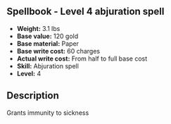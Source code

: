 ## Spellbook - Level 4 abjuration spell

- **Weight:** 3.1 lbs
- **Base value:** 120 gold
- **Base material:** Paper
- **Base write cost:** 60 charges
- **Actual write cost:** From half to full base cost
- **Skill:** Abjuration spell
- **Level:** 4

## Description

Grants immunity to sickness
